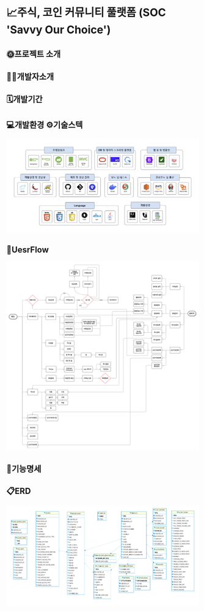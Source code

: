 # 📈주식, 코인 커뮤니티 풀랫폼 (SOC 'Savvy Our Choice')

## 🌞프로젝트 소개

## 🧑‍💻개발자소개

## 🗓️개발기간

## 💻개발환경 ⚙️기술스텍
![개발환경.png](/img/개발환경.png)

## 🔎UesrFlow
![SOC플로우차트.png](/img/SOC플로우차트.png)

## 📑기능명세

## 📋ERD
![엔티티다이어그램1.png](/img/엔티티다이어그램1.png)
